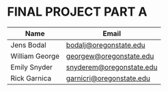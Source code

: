 # FINAL PROJECT PART A

| Name | Email |
|-|-|
| Jens Bodal | bodalj@oregonstate.edu |
| William George | georgew@oregonstate.edu |
| Emily Snyder | snyderem@oregonstate.edu |
| Rick Garnica | garnicri@oregonstate.edu |
